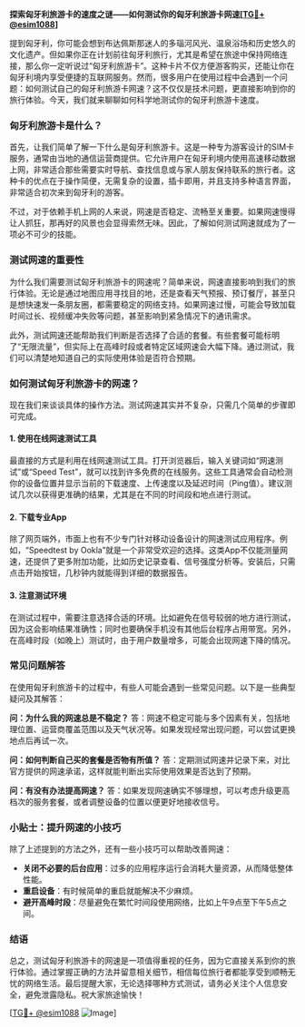 **探索匈牙利旅游卡的速度之谜——如何测试你的匈牙利旅游卡网速[[TG💪+ @esim1088](https://t.me/s/esim1088)]**

提到匈牙利，你可能会想到布达佩斯那迷人的多瑙河风光、温泉浴场和历史悠久的文化遗产。但如果你正在计划前往匈牙利旅行，尤其是希望在旅途中保持网络连接，那么你一定听说过“匈牙利旅游卡”。这种卡片不仅方便游客购买，还能让你在匈牙利境内享受便捷的互联网服务。然而，很多用户在使用过程中会遇到一个问题：如何测试自己的匈牙利旅游卡网速？这不仅仅是技术问题，更直接影响到你的旅行体验。今天，我们就来聊聊如何科学地测试你的匈牙利旅游卡速度。

### 匈牙利旅游卡是什么？

首先，让我们简单了解一下什么是匈牙利旅游卡。这是一种专为游客设计的SIM卡服务，通常由当地的通信运营商提供。它允许用户在匈牙利境内使用高速移动数据上网，非常适合那些需要实时导航、查找信息或与家人朋友保持联系的旅行者。这种卡的优点在于操作简便，无需复杂的设置，插卡即用，并且支持多种语言界面，非常适合初次来到匈牙利的游客。

不过，对于依赖手机上网的人来说，网速是否稳定、流畅至关重要。如果网速慢得让人抓狂，那再好的风景也会显得索然无味。因此，了解如何测试网速就成为了一项必不可少的技能。

### 测试网速的重要性

为什么我们需要测试匈牙利旅游卡的网速呢？简单来说，网速直接影响到我们的旅行体验。无论是通过地图应用寻找目的地，还是查看天气预报、预订餐厅，甚至只是想快速发一条朋友圈，都需要稳定的网络支持。如果网速过慢，可能会导致加载时间过长、视频缓冲失败等问题，甚至影响到紧急情况下的通讯需求。

此外，测试网速还能帮助我们判断是否选择了合适的套餐。有些套餐可能标明了“无限流量”，但实际上在高峰时段或者特定区域网速会大幅下降。通过测试，我们可以清楚地知道自己的实际使用体验是否符合预期。

### 如何测试匈牙利旅游卡的网速？

现在我们来谈谈具体的操作方法。测试网速其实并不复杂，只需几个简单的步骤即可完成。

#### 1. 使用在线网速测试工具

最直接的方式是利用在线网速测试工具。打开浏览器后，输入关键词如“网速测试”或“Speed Test”，就可以找到许多免费的在线服务。这些工具通常会自动检测你的设备位置并显示当前的下载速度、上传速度以及延迟时间（Ping值）。建议测试几次以获得更准确的结果，尤其是在不同的时间段和地点进行测试。

#### 2. 下载专业App

除了网页端外，市面上也有不少专门针对移动设备设计的网速测试应用程序。例如，“Speedtest by Ookla”就是一个非常受欢迎的选择。这类App不仅能测量网速，还提供了更多附加功能，比如历史记录查看、信号强度分析等。安装后，只需点击开始按钮，几秒钟内就能得到详细的数据报告。

#### 3. 注意测试环境

在测试过程中，需要注意选择合适的环境。比如避免在信号较弱的地方进行测试，因为这会影响结果准确性；同时也要确保手机没有其他后台程序占用带宽。另外，在高峰时段（如晚上）测试时，由于用户数量增多，可能会出现网速下降的情况。

### 常见问题解答

在使用匈牙利旅游卡的过程中，有些人可能会遇到一些常见问题。以下是一些典型疑问及其解答：

**问：为什么我的网速总是不稳定？**
答：网速不稳定可能与多个因素有关，包括地理位置、运营商覆盖范围以及天气状况等。如果发现经常出现问题，可以尝试更换地点后再试一次。

**问：如何判断自己买的套餐是否物有所值？**
答：定期测试网速并记录下来，对比官方提供的网速承诺，这样就能判断出实际使用效果是否达到了预期。

**问：有没有办法提高网速？**
答：如果发现网速确实不够理想，可以考虑升级更高档次的服务套餐，或者调整设备的位置以便更好地接收信号。

### 小贴士：提升网速的小技巧

除了上述提到的方法之外，还有一些小技巧可以帮助改善网速：

- **关闭不必要的后台应用**：过多的应用程序运行会消耗大量资源，从而降低整体性能。
- **重启设备**：有时候简单的重启就能解决不少麻烦。
- **避开高峰时段**：尽量避免在繁忙时间段使用网络，比如上午9点至下午5点之间。

### 结语

总之，测试匈牙利旅游卡的网速是一项值得重视的任务，因为它直接关系到你的旅行体验。通过掌握正确的方法并留意相关细节，相信每位旅行者都能享受到顺畅无忧的网络生活。最后提醒大家，无论选择哪种方式测试，请务必关注个人信息安全，避免泄露隐私。祝大家旅途愉快！

[[TG💪+ @esim1088](https://t.me/s/esim1088) ![Image](https://i.postimg.cc/4NQfJmqS/Snipaste-2025-05-13-00-14-12.png)]